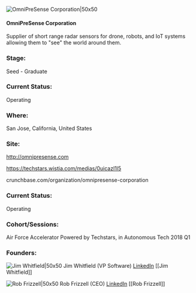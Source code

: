 

![OmniPreSense Corporation|50x50](https://apimg.techstars.com/connect/images/image_files/5a3daf2a9c66a91f3700001f/original/Master_Icon_1704.png)

#### OmniPreSense Corporation
Supplier of short range radar sensors for drone, robots, and IoT systems allowing them to "see" the world around them.

### Stage: 
Seed - Graduate 

### Current Status: 
Operating

### Where:
San Jose, California, United States

### Site:
http://omnipresense.com

https://techstars.wistia.com/medias/0uicazl1l5

crunchbase.com/organization/omnipresense-corporation

### Current Status: 
Operating

### Cohort/Sessions: 
Air Force Accelerator Powered by Techstars, in Autonomous Tech 2018 Q1

### Founders: 

![Jim Whitfield|50x50](https://apimg.techstars.com/connect/images/image_files/5ab01998c9aec76921000018/original/JimTechStars.jpg) Jim Whitfield (VP Software) [LinkedIn](https://linkedin.com/in/whitfieldjim) [[Jim Whitfield]]

![Rob Frizzell|50x50](https://apimg.techstars.com/connect/images/image_files/5a3daa399c66a91f3700001e/original/Rob_Frizzell.JPG) Rob Frizzell (CEO) [LinkedIn](https://linkedin.com/in/robfrizzell) [[Rob Frizzell]]


